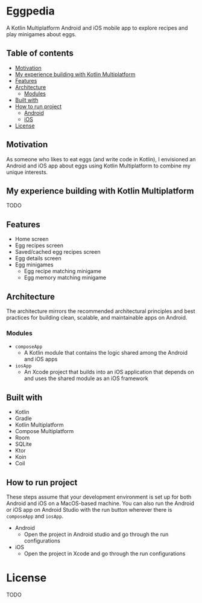 # Eggpedia

A Kotlin Multiplatform Android and iOS mobile app to explore recipes and play minigames about eggs.

## Table of contents

- [Motivation](#motivation)
- [My experience building with Kotlin Multiplatform](#my-experience-building-with-kotlin-multiplatform)
- [Features](#features)
- [Architecture](#architecture)
  - [Modules](#modules)
- [Built with](#built-with)
- [How to run project](#how-to-run-project)
  - [Android](#android)
  - [iOS](#ios)
- [License](#license)

## Motivation

As someone who likes to eat eggs (and write code in Kotlin), I envisioned an Android and iOS app about eggs using Kotlin Multiplatform to combine my unique interests.

## My experience building with Kotlin Multiplatform

TODO

## Features

- Home screen
- Egg recipes screen
- Saved/cached egg recipes screen
- Egg details screen
- Egg minigames
  - Egg recipe matching minigame
  - Egg memory matching minigame

## Architecture

The architecture mirrors the recommended architectural principles and best practices for building clean, scalable, and maintainable apps on Android.

### Modules

- `composeApp`
  - A Kotlin module that contains the logic shared among the Android and iOS apps
- `iosApp`
  - An Xcode project that builds into an iOS application that depends on and uses the shared module as an iOS framework

## Built with

- Kotlin
- Gradle
- Kotlin Multiplatform
- Compose Multiplatform
- Room
- SQLite
- Ktor
- Koin
- Coil

## How to run project

These steps assume that your development environment is set up for both Android and iOS on a MacOS-based machine. You can also run the Android or iOS app on Android Studio with the run button wherever there is `composeApp` and `iosApp`. 

- Android
  - Open the project in Android studio and go through the run configurations
- iOS
  - Open the project in Xcode and go through the run configurations

# License

TODO
